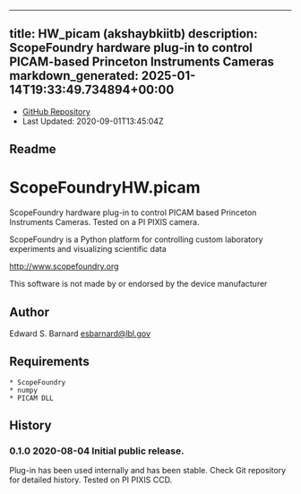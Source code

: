 
---
title: HW_picam (akshaybkiitb)
description: ScopeFoundry hardware plug-in to control PICAM-based Princeton Instruments Cameras
markdown_generated: 2025-01-14T19:33:49.734894+00:00
---
- [GitHub Repository](https://github.com/akshaybkiitb/HW_picam)
- Last Updated: 2020-09-01T13:45:04Z
## Readme
ScopeFoundryHW.picam
===================================

ScopeFoundry hardware plug-in to control PICAM based Princeton Instruments
Cameras. Tested on a PI PIXIS camera.

ScopeFoundry is a Python platform for controlling custom laboratory 
experiments and visualizing scientific data

<http://www.scopefoundry.org>

This software is not made by or endorsed by the device manufacturer


Author
----------

Edward S. Barnard <esbarnard@lbl.gov>


Requirements
------------

	* ScopeFoundry
	* numpy
	* PICAM DLL
	
	
History
--------

### 0.1.0	2020-08-04	Initial public release.

Plug-in has been used internally and has been stable.
Check Git repository for detailed history. Tested on PI PIXIS CCD.


